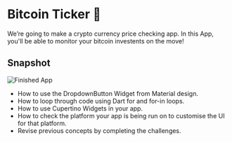 # Bitcoin Ticker 🤑

We’re going to make a crypto currency price checking app. In this App, you'll be able to monitor your bitcoin investents on the move!

## Snapshot

![Finished App](https://github.com/londonappbrewery/Images/blob/master/bitcoin-flutter-demo.gif)

- How to use the DropdownButton Widget from Material design.
- How to loop through code using Dart for and for-in loops.
- How to use Cupertino Widgets in your app.
- How to check the platform your app is being run on to customise the UI for that platform.
- Revise previous concepts by completing the challenges.
